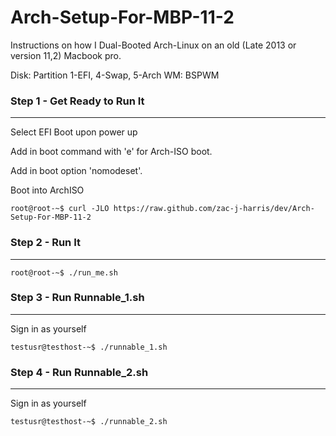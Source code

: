 # Arch-Setup-For-MBP-11-2


Instructions on how I Dual-Booted Arch-Linux on an old (Late 2013 or version 11,2) Macbook pro.

Disk: Partition 1-EFI, 4-Swap, 5-Arch
WM: BSPWM


### Step 1 - Get Ready to Run It

---

Select EFI Boot upon power up

Add in boot command with 'e' for Arch-ISO boot.

Add in boot option 'nomodeset'.

Boot into ArchISO

```console
root@root-~$ curl -JLO https://raw.github.com/zac-j-harris/dev/Arch-Setup-For-MBP-11-2
```

### Step 2 - Run It

---

```console
root@root-~$ ./run_me.sh
```

### Step 3 - Run Runnable_1.sh 

---

Sign in as yourself

```console
testusr@testhost-~$ ./runnable_1.sh
```

### Step 4 - Run Runnable_2.sh 

---

Sign in as yourself

```console
testusr@testhost-~$ ./runnable_2.sh
```
